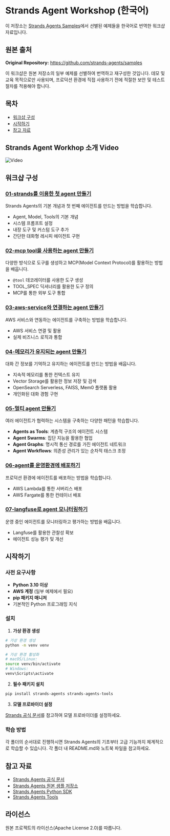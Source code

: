 # Strands Agent Workshop (한국어)

이 저장소는 [Strands Agents Samples](https://github.com/strands-agents/samples)에서 선별된 예제들을 한국어로 번역한 워크샵 자료입니다.

## 원본 출처

**Original Repository:** https://github.com/strands-agents/samples

이 워크샵은 원본 저장소의 일부 예제를 선별하여 번역하고 재구성한 것입니다. 데모 및 교육 목적으로만 사용되며, 프로덕션 환경에 직접 사용하기 전에 적절한 보안 및 테스트 절차를 적용해야 합니다.

## 목차

- [워크샵 구성](#워크샵-구성)
- [시작하기](#시작하기)
- [참고 자료](#참고-자료)

## Strands Agent Workhop 소개 Video

![Video](https://github.com/user-attachments/assets/2e5c8b49-10c1-492f-aa9d-36788f06c83b)

## 워크샵 구성

### [01-strands를 이용한 첫 agent 만들기](./01-strands를%20이용한%20첫%20agent%20만들기/)
Strands Agents의 기본 개념과 첫 번째 에이전트를 만드는 방법을 학습합니다.
- Agent, Model, Tools의 기본 개념
- 시스템 프롬프트 설정
- 내장 도구 및 커스텀 도구 추가
- 간단한 대화형 레시피 에이전트 구현

### [02-mcp tool을 사용하는 agent 만들기](./02-mcp%20tool을%20사용하는%20agent%20만들기/)
다양한 방식으로 도구를 생성하고 MCP(Model Context Protocol)를 활용하는 방법을 배웁니다.
- `@tool` 데코레이터를 사용한 도구 생성
- TOOL_SPEC 딕셔너리를 활용한 도구 정의
- MCP를 통한 외부 도구 통합

### [03-aws-service와 연결하는 agent 만들기](./03-aws-service와%20연결하는%20agent%20만들기/)
AWS 서비스와 연동하는 에이전트를 구축하는 방법을 학습합니다.
- AWS 서비스 연결 및 활용
- 실제 비즈니스 로직과 통합

### [04-메모리가 유지되는 agent 만들기](./04-메모리가%20유지되는%20agent%20만들기/)
대화 간 정보를 기억하고 유지하는 에이전트를 만드는 방법을 배웁니다.
- 지속적 메모리를 통한 컨텍스트 유지
- Vector Storage를 활용한 정보 저장 및 검색
- OpenSearch Serverless, FAISS, Mem0 플랫폼 활용
- 개인화된 대화 경험 구현

### [05-멀티 agent 만들기](./05-멀티%20agent%20만들기/)
여러 에이전트가 협력하는 시스템을 구축하는 다양한 패턴을 학습합니다.
- **Agents as Tools**: 계층적 구조의 에이전트 시스템
- **Agent Swarms**: 집단 지능을 활용한 협업
- **Agent Graphs**: 명시적 통신 경로를 가진 에이전트 네트워크
- **Agent Workflows**: 의존성 관리가 있는 순차적 태스크 조정

### [06-agent를 운영환경에 배포하기](./06-agent를%20운영환경에%20배포하기/)
프로덕션 환경에 에이전트를 배포하는 방법을 학습합니다.
- AWS Lambda를 통한 서버리스 배포
- AWS Fargate를 통한 컨테이너 배포

### [07-langfuse로 agent 모니터링하기](./07-langfuse로%20agent%20모니터링하기/)
운영 중인 에이전트를 모니터링하고 평가하는 방법을 배웁니다.
- Langfuse를 활용한 관찰성 확보
- 에이전트 성능 평가 및 개선

## 시작하기

### 사전 요구사항
- **Python 3.10 이상**
- **AWS 계정** (일부 예제에서 필요)
- **pip 패키지 매니저**
- 기본적인 Python 프로그래밍 지식

### 설치

1. **가상 환경 생성**
```bash
# 가상 환경 생성
python -m venv venv

# 가상 환경 활성화
# macOS/Linux:
source venv/bin/activate
# Windows:
venv\Scripts\activate
```

2. **필수 패키지 설치**
```bash
pip install strands-agents strands-agents-tools
```

3. **모델 프로바이더 설정**

[Strands 공식 문서](https://strandsagents.com/latest/user-guide/quickstart/#model-providers)를 참고하여 모델 프로바이더를 설정하세요.

### 학습 방법

각 폴더의 순서대로 진행하시면 Strands Agents의 기초부터 고급 기능까지 체계적으로 학습할 수 있습니다. 각 폴더 내 README.md와 노트북 파일을 참고하세요.

## 참고 자료

- [Strands Agents 공식 문서](https://strandsagents.com/)
- [Strands Agents 원본 샘플 저장소](https://github.com/strands-agents/samples)
- [Strands Agents Python SDK](https://github.com/strands-agents/sdk-python)
- [Strands Agents Tools](https://github.com/strands-agents/tools)

## 라이선스

원본 프로젝트의 라이선스(Apache License 2.0)를 따릅니다.
